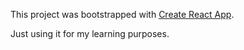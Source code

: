 This project was bootstrapped with [Create React App](https://github.com/facebookincubator/create-react-app).

Just using it for my learning purposes.
